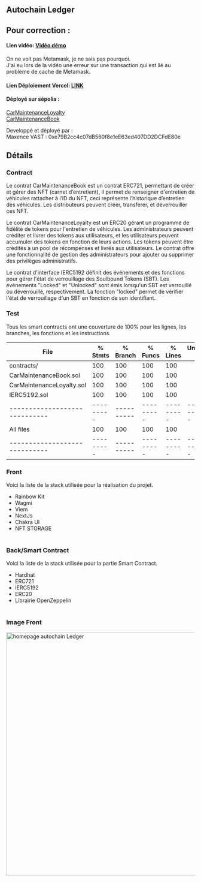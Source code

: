 ## Autochain Ledger

## Pour correction :

#### Lien vidéo: [Vidéo démo  ](https://www.loom.com/share/deb498097f844b4ea188aeb4b98bb89b?sid=184f92b4-06e8-4699-9347-40e25abd1871) <br/>
On ne voit pas Metamask, je ne sais pas pourquoi.<br/>
J'ai eu lors de la vidéo une erreur sur une transaction qui est lié au problème de cache de Metamask.<br/>
#### Lien Déploiement Vercel: [LINK  ](https://autochain-ledger.vercel.app/) <br/>
#### Déployé sur sépolia : <br/>
[CarMaintenanceLoyalty](https://sepolia.etherscan.io/address/0xa9dFFD8e576ea282821e762066df53ee71d3e411#code)<br/>
[CarMaintenanceBook](https://sepolia.etherscan.io/address/0x1DfaaaEc2A1d7bD7759BBB7E726263F061F7eaF4#code)

Developpé et déployé par :  
Maxence VAST : 0xe79B2cc4c07dB560f8e1eE63ed407DD2DCFdE80e

## Détails

### Contract
Le contrat CarMaintenanceBook est un contrat ERC721, permettant de créer et gérer des NFT (carnet d’entretient), il permet de renseigner d'entretien de véhicules rattacher à l’ID du NFT, ceci représente l’historique d’entretien des véhicules. Les distributeurs peuvent créer, transférer, et déverrouiller ces NFT. 

Le contrat CarMaintenanceLoyalty est un ERC20 gérant un programme de fidélité de tokens pour l'entretien de véhicules. Les administrateurs peuvent créditer et livrer des tokens aux utilisateurs, et les utilisateurs peuvent accumuler des tokens en fonction de leurs actions. Les tokens peuvent être crédités à un pool de récompenses et livrés aux utilisateurs. Le contrat offre une fonctionnalité de gestion des administrateurs pour ajouter ou supprimer des privilèges administratifs.

Le contrat d'interface IERC5192 définit des événements et des fonctions pour gérer l'état de verrouillage des Soulbound Tokens (SBT). Les événements "Locked" et "Unlocked" sont émis lorsqu'un SBT est verrouillé ou déverrouillé, respectivement. La fonction "locked" permet de vérifier l'état de verrouillage d'un SBT en fonction de son identifiant.

### Test

Tous les smart contracts ont une couverture de 100% pour les lignes, les branches, les fonctions et les instructions.

| File                        | % Stmts | % Branch | % Funcs | % Lines | Uncovered Lines |
|-----------------------------|---------|----------|---------|---------|-----------------|
| contracts/                  |  100    |  100     |  100    |  100    |                 |
|  CarMaintenanceBook.sol     |  100    |  100     |  100    |  100    |                 |
|  CarMaintenanceLoyalty.sol  |  100    |  100     |  100    |  100    |                 |
|  IERC5192.sol               |  100    |  100     |  100    |  100    |                 |
|-----------------------------|---------|----------|---------|---------|-----------------|
| All files                   |  100    |  100     |  100    |  100    |                 |
|-----------------------------|---------|----------|---------|---------|-----------------|


### Front
Voici la liste de la stack utilisée pour la réalisation du projet.
- Rainbow Kit
- Wagmi
- Viem
- NextJs
- Chakra UI
- NFT STORAGE
  <br/><br/>

### Back/Smart Contract
Voici la liste de la stack utilisée pour la partie Smart Contract.
- Hardhat
- ERC721
- IERC5192
- ERC20
- Librairie OpenZeppelin
<br/><br/>

### Image Front
<img src="https://cdn.discordapp.com/attachments/369933291916361728/1183361726293475411/autochain-ledger.png" alt="homepage autochain Ledger" width="650" height="auto" loading="lazy" />
